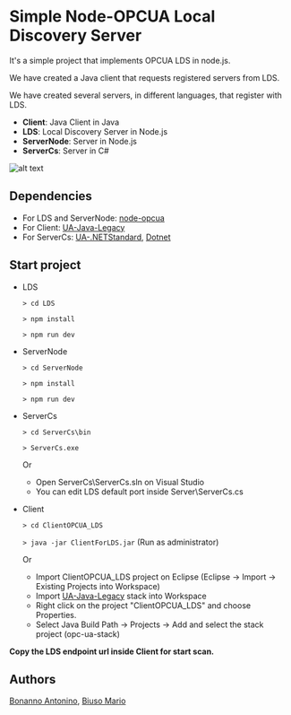 # Simple Node-OPCUA Local Discovery Server

It's a simple project that implements OPCUA LDS in node.js.

We have created a Java client that requests registered servers from LDS.

We have created several servers, in different languages, that register with LDS.

* **Client**: Java Client in Java 
* **LDS**: Local Discovery Server in Node.js
* **ServerNode**: Server in Node.js
* **ServerCs**: Server in C#

![alt text](https://github.com/AntoninoBonanno/Simple-Node-OPCUA-Local-Discovery-Server/blob/master/LDS.png)

## Dependencies

* For LDS and ServerNode: [node-opcua](https://github.com/node-opcua/node-opcua/)
* For Client: [UA-Java-Legacy](https://github.com/OPCFoundation/UA-Java-Legacy)
* For ServerCs: [UA-.NETStandard](https://github.com/OPCFoundation/UA-.NETStandard), [Dotnet](https://dotnet.microsoft.com/download)

## Start project

* LDS

    `> cd LDS`
    
    `> npm install`
    
    `> npm run dev`
    
* ServerNode

    `> cd ServerNode`
    
    `> npm install`
    
    `> npm run dev`

* ServerCs 

    `> cd ServerCs\bin`

    `> ServerCs.exe`
    
    Or 

    - Open ServerCs\ServerCs.sln on Visual Studio 
    - You can edit LDS default port inside Server\ServerCs.cs 

* Client

    `> cd ClientOPCUA_LDS`

    `> java -jar ClientForLDS.jar` (Run as administrator)

    Or

    - Import ClientOPCUA_LDS project on Eclipse (Eclipse -> Import -> Existing Projects into Workspace)
    - Import [UA-Java-Legacy](https://github.com/OPCFoundation/UA-Java-Legacy) stack into Workspace
    - Right click on the project "ClientOPCUA_LDS" and choose Properties.
    - Select Java Build Path -> Projects -> Add and select the stack project (opc-ua-stack)
    
**Copy the LDS endpoint url inside Client for start scan.** 


## Authors

[Bonanno Antonino](https://github.com/AntoninoBonanno), [Biuso Mario](https://github.com/Mariobiuso)
